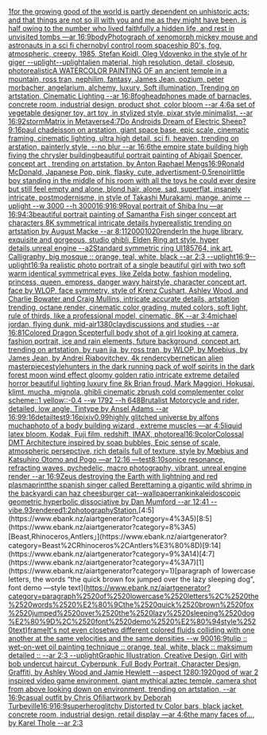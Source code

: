 [1](https://www.ebank.nz/aiartgenerator?category=1)[for the growing good of the world is partly dependent on unhistoric acts; and that things are not so ill with you and me as they might have been, is half owing to the number who lived faithfully a hidden life, and rest in unvisited tombs —ar 16:9](https://www.ebank.nz/aiartgenerator?category=for%2520the%2520growing%2520good%2520of%2520the%2520world%2520is%2520partly%2520dependent%2520on%2520unhistoric%2520acts%3B%2520and%2520that%2520things%2520are%2520not%2520so%2520ill%2520with%2520you%2520and%2520me%2520as%2520they%2520might%2520have%2520been%2C%2520is%2520half%2520owing%2520to%2520the%2520number%2520who%2520lived%2520faithfully%2520a%2520hidden%2520life%2C%2520and%2520rest%2520in%2520unvisited%2520tombs%2520%E2%80%94ar%252016%3A9)[body](https://www.ebank.nz/aiartgenerator?category=body)[Photograph of xenomorph mickey mouse and astronauts in a sci fi chernobyl control room spaceship 80's, fog, atmospheric, creepy, 1985, Stefan Koidl, Oleg Vdovenko in the style of hr giger --uplight](https://www.ebank.nz/aiartgenerator?category=Photograph%2520of%2520xenomorph%2520mickey%2520mouse%2520and%2520astronauts%2520in%2520a%2520sci%2520fi%2520chernobyl%2520control%2520room%2520spaceship%252080%27s%2C%2520fog%2C%2520atmospheric%2C%2520creepy%2C%25201985%2C%2520Stefan%2520Koidl%2C%2520Oleg%2520Vdovenko%2520in%2520the%2520style%2520of%2520hr%2520giger%2520--uplight)[--uplight](https://www.ebank.nz/aiartgenerator?category=--uplight)[alien material, high resolution, detail, closeup, photorealistic](https://www.ebank.nz/aiartgenerator?category=alien%2520material%2C%2520high%2520resolution%2C%2520detail%2C%2520closeup%2C%2520photorealistic)[A WATERCOLOR PAINTING OF an ancient temple in a mountain, ross tran, nephilim, fantasy, James Jean, oozium, peter morbacher, angelarium, alchemy, luxury, Soft illumination, Trending on artstation, Cinematic Lighting --ar 16:8](https://www.ebank.nz/aiartgenerator?category=A%2520WATERCOLOR%2520PAINTING%2520OF%2520an%2520ancient%2520temple%2520in%2520a%2520mountain%2C%2520ross%2520tran%2C%2520nephilim%2C%2520fantasy%2C%2520James%2520Jean%2C%2520oozium%2C%2520peter%2520morbacher%2C%2520angelarium%2C%2520alchemy%2C%2520luxury%2C%2520Soft%2520illumination%2C%2520Trending%2520on%2520artstation%2C%2520Cinematic%2520Lighting%2520--ar%252016%3A8)[fog](https://www.ebank.nz/aiartgenerator?category=fog)[headphones made of barnacles, concrete room, industrial design, product shot, color bloom --ar 4:6](https://www.ebank.nz/aiartgenerator?category=headphones%2520made%2520of%2520barnacles%2C%2520concrete%2520room%2C%2520industrial%2520design%2C%2520product%2520shot%2C%2520color%2520bloom%2520--ar%25204%3A6)[a set of vegetable designer toy, art toy ,in stylized style, pixar style,minimalist, --ar 16:9](https://www.ebank.nz/aiartgenerator?category=a%2520set%2520of%2520vegetable%2520designer%2520toy%2C%2520art%2520toy%2520%2Cin%2520stylized%2520style%2C%2520pixar%2520style%2Cminimalist%2C%2520--ar%252016%3A9)[2](https://www.ebank.nz/aiartgenerator?category=2)[storm](https://www.ebank.nz/aiartgenerator?category=storm)[Matrix in Metaverse](https://www.ebank.nz/aiartgenerator?category=Matrix%2520in%2520Metaverse)[4:7](https://www.ebank.nz/aiartgenerator?category=4%3A7)[Do Androids Dream of Electric Sheep?](https://www.ebank.nz/aiartgenerator?category=Do%2520Androids%2520Dream%2520of%2520Electric%2520Sheep%3F)[9:16](https://www.ebank.nz/aiartgenerator?category=9%3A16)[paul chadeisson on arstation, giant space base, epic scale, cinematic framing, cinematic lighting, ultra high detail, sci fi, heaven, trending on arstation, painterly style, --no blur --ar 16:6](https://www.ebank.nz/aiartgenerator?category=paul%2520chadeisson%2520on%2520arstation%2C%2520giant%2520space%2520base%2C%2520epic%2520scale%2C%2520cinematic%2520framing%2C%2520cinematic%2520lighting%2C%2520ultra%2520high%2520detail%2C%2520sci%2520fi%2C%2520heaven%2C%2520trending%2520on%2520arstation%2C%2520painterly%2520style%2C%2520--no%2520blur%2520--ar%252016%3A6)[the empire state building high fiving the chrysler building](https://www.ebank.nz/aiartgenerator?category=the%2520empire%2520state%2520building%2520high%2520fiving%2520the%2520chrysler%2520building)[beautiful portrait painting of Abigail Spencer, concept art , trending on artstation, by Anton Raphael Mengs](https://www.ebank.nz/aiartgenerator?category=beautiful%2520portrait%2520painting%2520of%2520Abigail%2520Spencer%2C%2520concept%2520art%2520%2C%2520trending%2520on%2520artstation%2C%2520by%2520Anton%2520Raphael%2520Mengs)[16:9](https://www.ebank.nz/aiartgenerator?category=16%3A9)[Ronald McDonald, Japanese Pop, pink, flasky, cute, advertisment](https://www.ebank.nz/aiartgenerator?category=Ronald%2520McDonald%2C%2520Japanese%2520Pop%2C%2520pink%2C%2520flasky%2C%2520cute%2C%2520advertisment)[-0.5](https://www.ebank.nz/aiartgenerator?category=-0.5)[renoir](https://www.ebank.nz/aiartgenerator?category=renoir)[little boy standing in the middle of his room with all the toys he could ever desire but still feel empty and alone, blond hair, alone, sad, superflat, insanely intricate, postmodernisme, in style of Takashi Murakami, mange, anime --uplight --w 3000 --h 3000](https://www.ebank.nz/aiartgenerator?category=little%2520boy%2520standing%2520in%2520the%2520middle%2520of%2520his%2520room%2520with%2520all%2520the%2520toys%2520he%2520could%2520ever%2520desire%2520but%2520still%2520feel%2520empty%2520and%2520alone%2C%2520blond%2520hair%2C%2520alone%2C%2520sad%2C%2520superflat%2C%2520insanely%2520intricate%2C%2520postmodernisme%2C%2520in%2520style%2520of%2520Takashi%2520Murakami%2C%2520mange%2C%2520anime%2520--uplight%2520--w%25203000%2520--h%25203000)[16:9](https://www.ebank.nz/aiartgenerator?category=16%3A9)[16:9](https://www.ebank.nz/aiartgenerator?category=16%3A9)[Royal portrait of Shiba Inu —ar 16:9](https://www.ebank.nz/aiartgenerator?category=Royal%2520portrait%2520of%2520Shiba%2520Inu%2520%E2%80%94ar%252016%3A9)[4:3](https://www.ebank.nz/aiartgenerator?category=4%3A3)[beautiful portrait painting of Samantha Fish singer concept art characters 8K symmetrical intricate details hyperealistic trending on artstation by August Macke --ar 8:11](https://www.ebank.nz/aiartgenerator?category=beautiful%2520portrait%2520painting%2520of%2520Samantha%2520Fish%2520singer%2520concept%2520art%2520characters%25208K%2520symmetrical%2520intricate%2520details%2520hyperealistic%2520trending%2520on%2520artstation%2520by%2520August%2520Macke%2520--ar%25208%3A11)[2000](https://www.ebank.nz/aiartgenerator?category=2000)[1020](https://www.ebank.nz/aiartgenerator?category=1020)[render](https://www.ebank.nz/aiartgenerator?category=render)[In the huge library, exquisite and gorgeous, studio ghibli, Elden Ring art style, hyper details,unreal engine --a2](https://www.ebank.nz/aiartgenerator?category=In%2520the%2520huge%2520library%2C%2520exquisite%2520and%2520gorgeous%2C%2520studio%2520ghibli%2C%2520Elden%2520Ring%2520art%2520style%2C%2520hyper%2520details%2Cunreal%2520engine%2520--a2)[Standard symmetric ring UI](https://www.ebank.nz/aiartgenerator?category=Standard%2520symmetric%2520ring%2520UI)[185764, ink art, Calligraphy, big mosque :: orange, teal, white, black --ar 2:3 --uplight](https://www.ebank.nz/aiartgenerator?category=185764%2C%2520ink%2520art%2C%2520Calligraphy%2C%2520big%2520mosque%2520%3A%3A%2520orange%2C%2520teal%2C%2520white%2C%2520black%2520--ar%25202%3A3%2520--uplight)[16:9](https://www.ebank.nz/aiartgenerator?category=16%3A9)[--uplight](https://www.ebank.nz/aiartgenerator?category=--uplight)[16:9](https://www.ebank.nz/aiartgenerator?category=16%3A9)[a realistic photo portrait of a single beautiful girl with two soft warm identical symmetrical eyes, like Zelda botw, fashion modeling, princess, queen, empress, danger wavy hairstyle, character concept art, face by WLOP, face symmetry, style of Krenz Cushart, Ashley Wood, and Charlie Bowater and Craig Mullins, intricate accurate details, artstation trending, octane render, cinematic color grading, muted colors, soft light, rule of thirds, like a professional model, cinematic, 8K --ar 3:4](https://www.ebank.nz/aiartgenerator?category=a%2520realistic%2520photo%2520portrait%2520of%2520a%2520single%2520beautiful%2520girl%2520with%2520two%2520soft%2520warm%2520identical%2520symmetrical%2520eyes%2C%2520like%2520Zelda%2520botw%2C%2520fashion%2520modeling%2C%2520princess%2C%2520queen%2C%2520empress%2C%2520danger%2520wavy%2520hairstyle%2C%2520character%2520concept%2520art%2C%2520face%2520by%2520WLOP%2C%2520face%2520symmetry%2C%2520style%2520of%2520Krenz%2520Cushart%2C%2520Ashley%2520Wood%2C%2520and%2520Charlie%2520Bowater%2520and%2520Craig%2520Mullins%2C%2520intricate%2520accurate%2520details%2C%2520artstation%2520trending%2C%2520octane%2520render%2C%2520cinematic%2520color%2520grading%2C%2520muted%2520colors%2C%2520soft%2520light%2C%2520rule%2520of%2520thirds%2C%2520like%2520a%2520professional%2520model%2C%2520cinematic%2C%25208K%2520--ar%25203%3A4)[michael jordan, flying dunk, mid-air](https://www.ebank.nz/aiartgenerator?category=michael%2520jordan%2C%2520flying%2520dunk%2C%2520mid-air)[1380](https://www.ebank.nz/aiartgenerator?category=1380)[clay](https://www.ebank.nz/aiartgenerator?category=clay)[discussions and studies --ar 16:8](https://www.ebank.nz/aiartgenerator?category=discussions%2520and%2520studies%2520--ar%252016%3A8)[1](https://www.ebank.nz/aiartgenerator?category=1)[Colored Dragon Scepter](https://www.ebank.nz/aiartgenerator?category=Colored%2520Dragon%2520Scepter)[full body shot of a girl looking at camera, fashion portrait, ice and rain elements, future background, concept art, trending on artstation, by ruan jia, by ross tran, by WLOP, by Moebius, by James Jean, by Andrei Riabovitchev, 4k render](https://www.ebank.nz/aiartgenerator?category=full%2520body%2520shot%2520of%2520a%2520girl%2520looking%2520at%2520camera%2C%2520fashion%2520portrait%2C%2520ice%2520and%2520rain%2520elements%2C%2520future%2520background%2C%2520concept%2520art%2C%2520trending%2520on%2520artstation%2C%2520by%2520ruan%2520jia%2C%2520by%2520ross%2520tran%2C%2520by%2520WLOP%2C%2520by%2520Moebius%2C%2520by%2520James%2520Jean%2C%2520by%2520Andrei%2520Riabovitchev%2C%25204k%2520render)[cybernetic](https://www.ebank.nz/aiartgenerator?category=cybernetic)[an alien masterpiece](https://www.ebank.nz/aiartgenerator?category=an%2520alien%2520masterpiece)[style](https://www.ebank.nz/aiartgenerator?category=style)[hunters in the dark running pack of wolf spirits in the dark forest moon wind effect gloomy golden ratio intricate extreme detailed horror beautiful lighting luxury fine 8k Brian froud, Mark Maggiori, Hokusai, klimt, mucha, mignola, ghibli cinematic zbrush cold complementer color scheme::1 yellow::-0.4 --w 1792 --h 648](https://www.ebank.nz/aiartgenerator?category=hunters%2520in%2520the%2520dark%2520running%2520pack%2520of%2520wolf%2520spirits%2520in%2520the%2520dark%2520forest%2520moon%2520wind%2520effect%2520gloomy%2520golden%2520ratio%2520intricate%2520extreme%2520detailed%2520horror%2520beautiful%2520lighting%2520luxury%2520fine%25208k%2520Brian%2520froud%2C%2520Mark%2520Maggiori%2C%2520Hokusai%2C%2520klimt%2C%2520mucha%2C%2520mignola%2C%2520ghibli%2520cinematic%2520zbrush%2520cold%2520complementer%2520color%2520scheme%3A%3A1%2520yellow%3A%3A-0.4%2520--w%25201792%2520--h%2520648)[Brutalist Motorcycle and rider, detailed, low angle, Tintype by Ansel Adams --ar 16:9](https://www.ebank.nz/aiartgenerator?category=Brutalist%2520Motorcycle%2520and%2520rider%2C%2520detailed%2C%2520low%2520angle%2C%2520Tintype%2520by%2520Ansel%2520Adams%2520--ar%252016%3A9)[9:16](https://www.ebank.nz/aiartgenerator?category=9%3A16)[detail](https://www.ebank.nz/aiartgenerator?category=detail)[test](https://www.ebank.nz/aiartgenerator?category=test)[9:16](https://www.ebank.nz/aiartgenerator?category=9%3A16)[pixiv](https://www.ebank.nz/aiartgenerator?category=pixiv)[0.99](https://www.ebank.nz/aiartgenerator?category=0.99)[highly glitched universe by alfons mucha](https://www.ebank.nz/aiartgenerator?category=highly%2520glitched%2520universe%2520by%2520alfons%2520mucha)[photo of a body building wizard , extreme muscles —ar 4:5](https://www.ebank.nz/aiartgenerator?category=photo%2520of%2520a%2520body%2520building%2520wizard%2520%2C%2520extreme%2520muscles%2520%E2%80%94ar%25204%3A5)[liquid latex bloom, Kodak, Fuji film, redshift, IMAX, photoreal](https://www.ebank.nz/aiartgenerator?category=liquid%2520latex%2520bloom%2C%2520Kodak%2C%2520Fuji%2520film%2C%2520redshift%2C%2520IMAX%2C%2520photoreal)[16:9](https://www.ebank.nz/aiartgenerator?category=16%3A9)[color](https://www.ebank.nz/aiartgenerator?category=color)[Colossal DMT Architecture inspired by soap bubbles, Epic sense of scale, atmospheric persepctive, rich details full of texture, style by Mœbius and Katsuhiro Otomo and Pogo —ar 12:16 —test](https://www.ebank.nz/aiartgenerator?category=Colossal%2520DMT%2520Architecture%2520inspired%2520by%2520soap%2520bubbles%2C%2520Epic%2520sense%2520of%2520scale%2C%2520atmospheric%2520persepctive%2C%2520rich%2520details%2520full%2520of%2520texture%2C%2520style%2520by%2520M%C5%93bius%2520and%2520Katsuhiro%2520Otomo%2520and%2520Pogo%2520%E2%80%94ar%252012%3A16%2520%E2%80%94test)[8:10](https://www.ebank.nz/aiartgenerator?category=8%3A10)[sonice resonance, refracting waves, pychedelic, macro photography, vibrant, unreal engine render --ar 16:9](https://www.ebank.nz/aiartgenerator?category=sonice%2520resonance%2C%2520refracting%2520waves%2C%2520pychedelic%2C%2520macro%2520photography%2C%2520vibrant%2C%2520unreal%2520engine%2520render%2520--ar%252016%3A9)[Zeus destroying the Earth with lightning and red plasma](https://www.ebank.nz/aiartgenerator?category=Zeus%2520destroying%2520the%2520Earth%2520with%2520lightning%2520and%2520red%2520plasma)[print](https://www.ebank.nz/aiartgenerator?category=print)[the spanish singer called Beret](https://www.ebank.nz/aiartgenerator?category=the%2520spanish%2520singer%2520called%2520Beret)[taming a gigantic wild shrimp in the backyard](https://www.ebank.nz/aiartgenerator?category=taming%2520a%2520gigantic%2520wild%2520shrimp%2520in%2520the%2520backyard)[i can haz cheesburger cat](https://www.ebank.nz/aiartgenerator?category=i%2520can%2520haz%2520cheesburger%2520cat)[--wallpaper](https://www.ebank.nz/aiartgenerator?category=--wallpaper)[rankin](https://www.ebank.nz/aiartgenerator?category=rankin)[kaleidoscopic geometric hyperbolic dissociative by Dan Mumford --ar 12:41 --vibe](https://www.ebank.nz/aiartgenerator?category=kaleidoscopic%2520geometric%2520hyperbolic%2520dissociative%2520by%2520Dan%2520Mumford%2520--ar%252012%3A41%2520--vibe)[.9](https://www.ebank.nz/aiartgenerator?category=.9)[3](https://www.ebank.nz/aiartgenerator?category=3)[rendered](https://www.ebank.nz/aiartgenerator?category=rendered)[1:2](https://www.ebank.nz/aiartgenerator?category=1%3A2)[photography](https://www.ebank.nz/aiartgenerator?category=photography)[Station.](https://www.ebank.nz/aiartgenerator?category=Station.)[4:5](https://www.ebank.nz/aiartgenerator?category=4%3A5)[8:5](https://www.ebank.nz/aiartgenerator?category=8%3A5)[Beast,Rhinoceros,Antlers」](https://www.ebank.nz/aiartgenerator?category=Beast%2CRhinoceros%2CAntlers%E3%80%8D)[9:14](https://www.ebank.nz/aiartgenerator?category=9%3A14)[4:7](https://www.ebank.nz/aiartgenerator?category=4%3A7)[1](https://www.ebank.nz/aiartgenerator?category=1)[paragraph of lowercase letters, the words “the quick brown fox jumped over the lazy sleeping dog”, font demo —style text](https://www.ebank.nz/aiartgenerator?category=paragraph%2520of%2520lowercase%2520letters%2C%2520the%2520words%2520%E2%80%9Cthe%2520quick%2520brown%2520fox%2520jumped%2520over%2520the%2520lazy%2520sleeping%2520dog%E2%80%9D%2C%2520font%2520demo%2520%E2%80%94style%2520text)[frame](https://www.ebank.nz/aiartgenerator?category=frame)[It's not even close](https://www.ebank.nz/aiartgenerator?category=It%27s%2520not%2520even%2520close)[two different colored fluids colliding with one another at the same velocities and the same densities  --w 900](https://www.ebank.nz/aiartgenerator?category=two%2520different%2520colored%2520fluids%2520colliding%2520with%2520one%2520another%2520at%2520the%2520same%2520velocities%2520and%2520the%2520same%2520densities%2520%2520--w%2520900)[16:9](https://www.ebank.nz/aiartgenerator?category=16%3A9)[tulip :: wet-on-wet oil painting technique :: orange, teal, white, black :: maksimum detailed :: --ar 2:3 --uplight](https://www.ebank.nz/aiartgenerator?category=tulip%2520%3A%3A%2520wet-on-wet%2520oil%2520painting%2520technique%2520%3A%3A%2520orange%2C%2520teal%2C%2520white%2C%2520black%2520%3A%3A%2520maksimum%2520detailed%2520%3A%3A%2520--ar%25202%3A3%2520--uplight)[Graphic Illustration, Creative Design, Girl with bob undercut haircut, Cyberpunk, Full Body Portrait, Character Design, Graffiti, by Ashley Wood and Jamie Hewlett --aspect 1280:1920](https://www.ebank.nz/aiartgenerator?category=Graphic%2520Illustration%2C%2520Creative%2520Design%2C%2520Girl%2520with%2520bob%2520undercut%2520haircut%2C%2520Cyberpunk%2C%2520Full%2520Body%2520Portrait%2C%2520Character%2520Design%2C%2520Graffiti%2C%2520by%2520Ashley%2520Wood%2520and%2520Jamie%2520Hewlett%2520--aspect%25201280%3A1920)[god of war 2 inspired video game environment, giant mythical aztec temple, camera shot from above looking down on environment, trending on artstation, --ar 16:9](https://www.ebank.nz/aiartgenerator?category=god%2520of%2520war%25202%2520inspired%2520video%2520game%2520environment%2C%2520giant%2520mythical%2520aztec%2520temple%2C%2520camera%2520shot%2520from%2520above%2520looking%2520down%2520on%2520environment%2C%2520trending%2520on%2520artstation%2C%2520--ar%252016%3A9)[casual outfit by Chris Ofili](https://www.ebank.nz/aiartgenerator?category=casual%2520outfit%2520by%2520Chris%2520Ofili)[artwork by Deborah Turbeville](https://www.ebank.nz/aiartgenerator?category=artwork%2520by%2520Deborah%2520Turbeville)[16:9](https://www.ebank.nz/aiartgenerator?category=16%3A9)[16:9](https://www.ebank.nz/aiartgenerator?category=16%3A9)[superhero](https://www.ebank.nz/aiartgenerator?category=superhero)[glitchy Distorted tv Color bars, black jacket, concrete room, industrial design, retail display —ar 4:6](https://www.ebank.nz/aiartgenerator?category=glitchy%2520Distorted%2520tv%2520Color%2520bars%2C%2520black%2520jacket%2C%2520concrete%2520room%2C%2520industrial%2520design%2C%2520retail%2520display%2520%E2%80%94ar%25204%3A6)[the many faces of..., by Karel Thole --ar 2:3](https://www.ebank.nz/aiartgenerator?category=the%2520many%2520faces%2520of...%2C%2520by%2520Karel%2520Thole%2520--ar%25202%3A3)